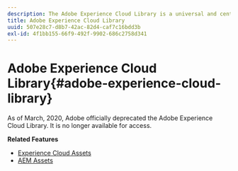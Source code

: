 ```yaml
---
description: The Adobe Experience Cloud Library is a universal and centralized experience for storing, finding, and selecting assets across Adobe Experience Cloud Solutions.
title: Adobe Experience Cloud Library
uuid: 507e28c7-d8b7-42ac-82d4-caf7c16bdd3b
exl-id: 4f1bb155-66f9-492f-9902-686c2758d341
---
```

# Adobe Experience Cloud Library{#adobe-experience-cloud-library}

As of March, 2020, Adobe officially deprecated the Adobe Experience Cloud Library. It is no longer available for access.

**Related Features**

* [Experience Cloud Assets](https://docs.adobe.com/content/help/en/core-services/interface/assets/experience-cloud-assets.html)
* [AEM Assets](https://docs.adobe.com/content/help/en/experience-manager-cloud-service/assets/home.html)
